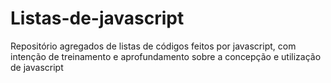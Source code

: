 # Listas-de-javascript
Repositório agregados de listas de códigos feitos por javascript, com intenção de treinamento e aprofundamento sobre a concepção e utilização de javascript 
